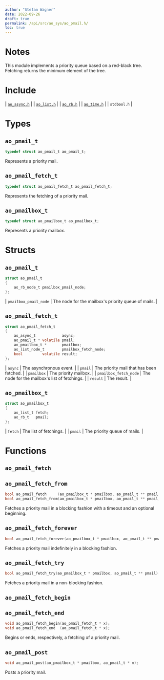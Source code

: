 ```yaml
---
author: "Stefan Wagner"
date: 2022-09-26
draft: true
permalink: /api/src/ao_sys/ao_pmail.h/
toc: true
---
```


# Notes

This module implements a priority queue based on a red-black tree. Fetching returns the minimum element of the tree.

# Include

| [`ao_async.h`](ao_async.h.md) |
| [`ao_list.h`](../ao/ao_list.h.md) |
| [`ao_rb.h`](../ao/ao_rb.h.md) |
| [`ao_time.h`](ao_time.h.md) |
| `stdbool.h` |

# Types

## `ao_pmail_t`

```c
typedef struct ao_pmail_t ao_pmail_t;
```

Represents a priority mail.

## `ao_pmail_fetch_t`

```c
typedef struct ao_pmail_fetch_t ao_pmail_fetch_t;
```

Represents the fetching of a priority mail.

## `ao_pmailbox_t`

```c
typedef struct ao_pmailbox_t ao_pmailbox_t;
```

Represents a priority mailbox.

# Structs

## `ao_pmail_t`

```c
struct ao_pmail_t
{
    ao_rb_node_t pmailbox_pmail_node;
};
```

| `pmailbox_pmail_node` | The node for the mailbox's priority queue of mails. |

## `ao_pmail_fetch_t`

```c
struct ao_pmail_fetch_t
{
    ao_async_t            async;
    ao_pmail_t * volatile pmail;
    ao_pmailbox_t *       pmailbox;
    ao_list_node_t        pmailbox_fetch_node;
    bool         volatile result;
};
```

| `async` | The asynchronous event. |
| `pmail` | The priority mail that has been fetched. |
| `pmailbox` | The priority mailbox. |
| `pmailbox_fetch_node` | The node for the mailbox's list of fetchings. |
| `result` | The result. |

## `ao_pmailbox_t`

```c
struct ao_pmailbox_t
{
    ao_list_t fetch;
    ao_rb_t   pmail;
};
```

| `fetch` | The list of fetchings. |
| `pmail` | The priority queue of mails. |

# Functions

## `ao_pmail_fetch`
## `ao_pmail_fetch_from`

```c
bool ao_pmail_fetch     (ao_pmailbox_t * pmailbox, ao_pmail_t ** pmail, ao_time_t timeout);
bool ao_pmail_fetch_from(ao_pmailbox_t * pmailbox, ao_pmail_t ** pmail, ao_time_t timeout, ao_time_t beginning);
```

Fetches a priority mail in a blocking fashion with a timeout and an optional beginning.

## `ao_pmail_fetch_forever`

```c
bool ao_pmail_fetch_forever(ao_pmailbox_t * pmailbox, ao_pmail_t ** pmail);
```

Fetches a priority mail indefinitely in a blocking fashion.

## `ao_pmail_fetch_try`

```c
bool ao_pmail_fetch_try(ao_pmailbox_t * pmailbox, ao_pmail_t ** pmail);
```

Fetches a priority mail in a non-blocking fashion.

## `ao_pmail_fetch_begin`
## `ao_pmail_fetch_end`

```c
void ao_pmail_fetch_begin(ao_pmail_fetch_t * x);
void ao_pmail_fetch_end  (ao_pmail_fetch_t * x);
```

Begins or ends, respectively, a fetching of a priority mail.

## `ao_pmail_post`

```c
void ao_pmail_post(ao_pmailbox_t * pmailbox, ao_pmail_t * m);
```

Posts a priority mail.
